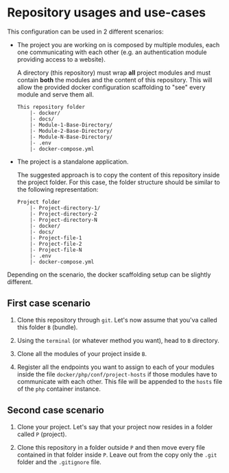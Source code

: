 # Repository usages and use-cases
This configuration can be used in 2 different scenarios:

- The project you are working on is composed by multiple modules, each one communicating with each other (e.g. an authentication module providing access to a website).

    A directory (this repository) must wrap **all** project modules and must contain **both** the modules and the content of this repository. This will allow the provided docker configuration scaffolding to "see" every module and serve them all.
    ```
    This repository folder
        |- docker/
        |- docs/
        |- Module-1-Base-Directory/
        |- Module-2-Base-Directory/
        |- Module-N-Base-Directory/
        |- .env
        |- docker-compose.yml
    ```

- The project is a standalone application.

    The suggested approach is to copy the content of this repository inside the project folder. For this case, the folder structure should be similar to the following representation:
    ```
    Project folder
        |- Project-directory-1/
        |- Project-directory-2
        |- Project-directory-N
        |- docker/
        |- docs/
        |- Project-file-1
        |- Project-file-2
        |- Project-file-N
        |- .env
        |- docker-compose.yml
    ```

Depending on the scenario, the docker scaffolding setup can be slightly different.

## First case scenario
1. Clone this repository through `git`. Let's now assume that you'va called this folder `B` (bundle).

2. Using the `terminal` (or whatever method you want), head to `B` directory.

3. Clone all the modules of your project inside `B`.

4. Register all the endpoints you want to assign to each of your modules inside the file `docker/php/conf/project-hosts` if those modules have to communicate with each other. This file will be appended to the `hosts` file of the `php` container instance.

## Second case scenario
1. Clone your project. Let's say that your project now resides in a folder called `P` (project).

2. Clone this repository in a folder outside `P` and then move every file contained in that folder inside `P`. Leave out from the copy only the `.git` folder and the `.gitignore` file.
